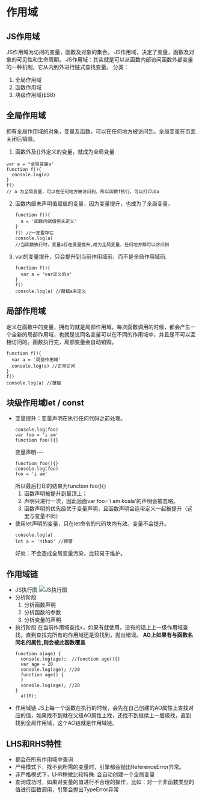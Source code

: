 # 作用域

## JS作用域

JS作用域为访问的变量，函数及对象的集合。
JS作用域，决定了变量，函数及对象的可见性和生命周期。
JS作用域：其实就是可以从函数内部访问函数外部变量的一种机制，它从内到外进行链式查找变量。
分类：
  1. 全局作用域
  2. 函数作用域
  3. 块级作用域(ES6)

## 全局作用域

拥有全局作用域的对象，变量及函数，可以在任何地方被访问到。全局变量在页面关闭后销毁。
1. 函数外及{}外定义的变量，就成为全局变量.
  ```
  var a = "全局变量a"
  function f(){
    console.log(a)
  }
  f()
  // a 为全局变量，可以在任何地方被访问到，所以函数f执行，可以打印出a
  ```
2. 函数内部未声明值赋值的变量，因为变量提升，也成为了全局变量。
   ```
   function f(){
     a = '函数内赋值但未定义'
   }
   f() //一定要存在
   console.log(a)
   //当函数执行时，变量a存在变量提升,成为全局变量，任何地方都可以访问到
   ```
3. var的变量提升，只会提升到当前作用域前，而不是全局作用域前.
   ```
   function f(){
     var a = "var定义的a"
   }
   f()
   console.log(a) //报错a未定义
   ```

## 局部作用域

定义在函数中的变量，拥有的就是局部作用域，每次函数调用的时候，都会产生一个全新的局部作用域，也就是说同名变量可以在不同的作用域中，并且是不可以互相访问的。函数执行完，局部变量会自动销毁。
```
function f(){
  var a = '局部作用域'
  console.log(a) //正常访问
}
f()
console.log(a) //报错 
```

## 块级作用域let / const

- 变量提升：变量声明在执行任何代码之前处理。
  ```
  console.log(foo)
  var foo = 'i am'
  function foo(){}
  ```
  变量声明---
  ```
  function foo(){}
  console.log(foo)
  foo = 'i am' 
  ```
  所以最后打印的结果为function foo(){}
  1. 函数声明被提升到最顶上；
  2. 声明只进行一次，因此后面var foo='i am koala'的声明会被忽略。
  3. 函数声明的优先级优于变量声明，且函数声明会连带定义一起被提升（这里与变量不同）
- 使用let声明的变量，只在let命令的代码块内有效。变量不会提升。
    ```
    console.log(a)
    let a = 'nihao' //报错
    ```
    好处：不会造成全局变量污染，比较易于维护。

## 作用域链

- JS执行图
  ![JS执行图](https://github.com/lhalou/interview-question/blob/master/images/JS%E6%89%A7%E8%A1%8C%E5%9B%BEE)
- 分析阶段
  1. 分析函数声明
  2. 分析函数的参数
  3. 分析变量的声明
- 执行阶段
  在当前作用域查找x，如果有就使用，没有的话上上一级作用域查找，直到查找完所有的作用域还是没找到，抛出错误。
  **AO上如果有与函数名同名的属性,则会被此函数覆盖**
  ```
  function a(age) {
    console.log(age);  //function age(){}
    var age = 20
    console.log(age); //20
    function age() {
    }
    console.log(age); //20
  }
    a(18);
  ```
- 作用域链
  JS上每一个函数在执行的时候，会先在自己创建的AO属性上查找对应的值，如果找不到就在父级AO属性上找，还找不到继续上一层级找，直到找到全局作用域，这个AO链就是作用域链。


## LHS和RHS特性

- 都会在所有作用域中查询
- 严格模式下，找不到所需的变量时，引擎都会抛出ReferenceError异常。
- 非严格模式下，LHR稍微比较特殊: 会自动创建一个全局变量
- 查询成功时，如果对变量的值进行不合理的操作，比如：对一个非函数类型的值进行函数调用，引擎会抛出TypeError异常

  
  

